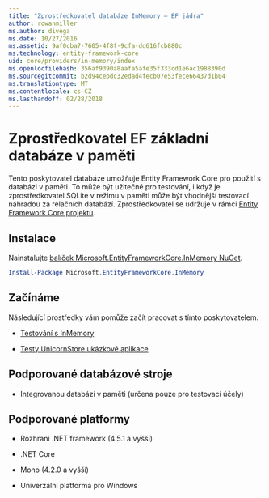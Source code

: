 ```yaml
---
title: "Zprostředkovatel databáze InMemory – EF jádra"
author: rowanmiller
ms.author: divega
ms.date: 10/27/2016
ms.assetid: 9af0cba7-7605-4f8f-9cfa-dd616fcb880c
ms.technology: entity-framework-core
uid: core/providers/in-memory/index
ms.openlocfilehash: 356af9390a8aafa5afe35f333cd1e6ac1988390d
ms.sourcegitcommit: b2d94cebdc32edad4fecb07e53fece66437d1b04
ms.translationtype: MT
ms.contentlocale: cs-CZ
ms.lasthandoff: 02/28/2018
---
```

# <a name="ef-core-in-memory-database-provider"></a>Zprostředkovatel EF základní databáze v paměti

Tento poskytovatel databáze umožňuje Entity Framework Core pro použití s databázi v paměti. To může být užitečné pro testování, i když je zprostředkovatel SQLite v režimu v paměti může být vhodnější testovací náhradou za relačních databází. Zprostředkovatel se udržuje v rámci [Entity Framework Core projektu](https://github.com/aspnet/EntityFrameworkCore).

## <a name="install"></a>Instalace

Nainstalujte [balíček Microsoft.EntityFrameworkCore.InMemory NuGet](https://www.nuget.org/packages/Microsoft.EntityFrameworkCore.InMemory/).

``` powershell
Install-Package Microsoft.EntityFrameworkCore.InMemory
```

## <a name="get-started"></a>Začínáme

Následující prostředky vám pomůže začít pracovat s tímto poskytovatelem.
* [Testování s InMemory](../../miscellaneous/testing/in-memory.md)

* [Testy UnicornStore ukázkové aplikace](https://github.com/rowanmiller/UnicornStore/blob/master/UnicornStore/src/UnicornStore.Tests/Controllers/ShippingControllerTests.cs)

## <a name="supported-database-engines"></a>Podporované databázové stroje

* Integrovanou databází v paměti (určena pouze pro testovací účely)

## <a name="supported-platforms"></a>Podporované platformy

* Rozhraní .NET framework (4.5.1 a vyšší)

* .NET Core

* Mono (4.2.0 a vyšší)

* Univerzální platforma pro Windows
